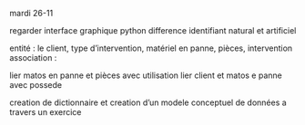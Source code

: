 mardi 26-11

regarder interface graphique python difference identifiant natural et artificiel

entité : le client, type d’intervention, matériel en panne, pièces, intervention association :

lier matos en panne et pièces avec utilisation lier client et matos e panne avec possede

creation de dictionnaire et creation d’un modele conceptuel de données a travers un exercice
